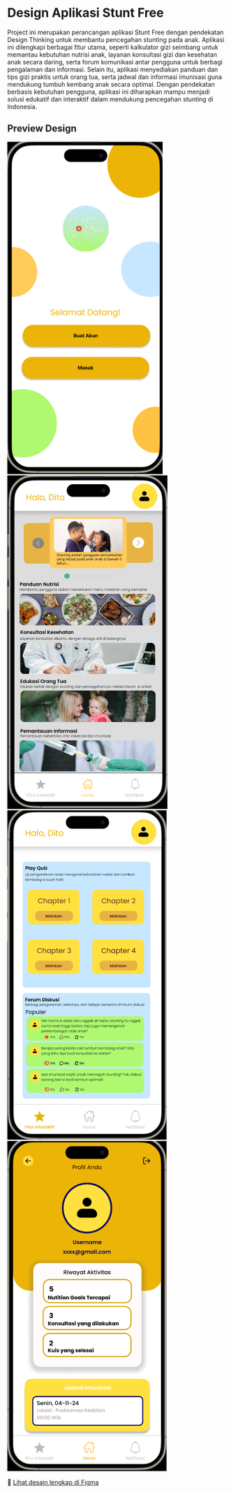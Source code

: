 # Design Aplikasi Stunt Free

Project ini merupakan perancangan aplikasi Stunt Free dengan pendekatan Design Thinking untuk membantu pencegahan stunting pada anak.
Aplikasi ini dilengkapi berbagai fitur utama, seperti kalkulator gizi seimbang untuk memantau kebutuhan nutrisi anak, layanan konsultasi gizi dan kesehatan anak secara daring, serta forum komunikasi antar pengguna untuk berbagi pengalaman dan informasi.
Selain itu, aplikasi menyediakan panduan dan tips gizi praktis untuk orang tua, serta jadwal dan informasi imunisasi guna mendukung tumbuh kembang anak secara optimal.
Dengan pendekatan berbasis kebutuhan pengguna, aplikasi ini diharapkan mampu menjadi solusi edukatif dan interaktif dalam mendukung pencegahan stunting di Indonesia.

## Preview Design

![preview desain](https://github.com/cindynadilaptr/Design-Aplikasi-Stunt-Free/blob/main/Screenshot%202025-04-26%20203933.png?raw=true)
![preview desain](https://github.com/cindynadilaptr/Design-Aplikasi-Stunt-Free/blob/main/Screenshot%202025-04-26%20204006.png?raw=true)
![preview desain](https://github.com/cindynadilaptr/Design-Aplikasi-Stunt-Free/blob/main/Screenshot%202025-04-26%20204027.png?raw=true)
![preview desain](https://github.com/cindynadilaptr/Design-Aplikasi-Stunt-Free/blob/main/Screenshot%202025-04-26%20204047.png?raw=true)

🔗 [Lihat desain lengkap di Figma](https://www.figma.com/design/Jzq7n811HYo3QrarqJtdad/Stunt-Free?node-id=156-181&t=dRJJdLEe7SzXmXvq-1)
